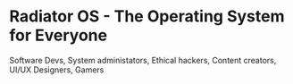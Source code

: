 # Radiator OS - The Operating System for Everyone
Software Devs, System administators, Ethical hackers, Content creators, UI/UX Designers, Gamers
